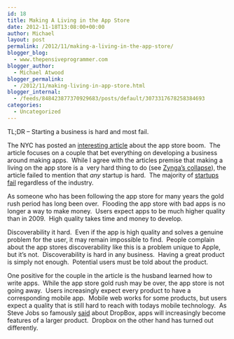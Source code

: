 ```yaml
---
id: 18
title: Making A Living in the App Store
date: 2012-11-18T13:08:00+00:00
author: Michael
layout: post
permalink: /2012/11/making-a-living-in-the-app-store/
blogger_blog:
  - www.thepensiveprogrammer.com
blogger_author:
  - Michael Atwood
blogger_permalink:
  - /2012/11/making-living-in-app-store.html
blogger_internal:
  - /feeds/848423877370929683/posts/default/3073317678258384693
categories:
  - Uncategorized
---
```

TL;DR &#8211; Starting a business is hard and most fail.

The NYC has posted an [interesting article](http://www.nytimes.com/2012/11/18/business/as-boom-lures-app-creators-tough-part-is-making-a-living.html?pagewanted=all) about the app store boom. &nbsp;The article focuses on a couple that bet everything on developing a business around making apps. &nbsp;While I agree with the articles premise that making a living on the app store is a &nbsp;very hard thing to do (see [Zynga&#8217;s collapse](http://news.cnet.com/8301-1023_3-57537858-93/as-zynga-falters-so-does-facebook/)), the article failed to mention that _any_ startup is hard. &nbsp;The majority of [startups fail](http://online.wsj.com/article/SB10000872396390443720204578004980476429190.html) regardless of the industry.

As someone who has been following the app store for many years the gold rush period has long been over. &nbsp;Flooding the app store with bad apps is no longer a way to make money. &nbsp;Users expect apps to be much higher quality than in 2009. &nbsp;High quality takes time and money to develop.

Discoverability it hard. &nbsp;Even if the app is high&nbsp;quality&nbsp;and solves a genuine problem for the user, it may remain impossible to find. &nbsp;People complain about the app stores discoverability like this is a problem unique to Apple, but it&#8217;s not. &nbsp;Discoverability is hard in any business. &nbsp;Having a great product is simply not enough. &nbsp;Potential users must be told about the product.

One positive for the couple in the article is the husband learned how to write apps. &nbsp;While the app store gold rush may be over, the app store is not going away. &nbsp;Users increasingly expect every product to have a corresponding mobile app. &nbsp;Mobile web works for some products, but users expect a quality that is still hard to reach with todays mobile technology. &nbsp;As Steve Jobs so famously [said](http://techcrunch.com/2012/01/23/dld-2012-drew-houston-yes-steve-jobs-called-dropbox-a-feature/) about DropBox, apps will increasingly become features of a larger product. &nbsp;Dropbox on the other hand has turned out differently.